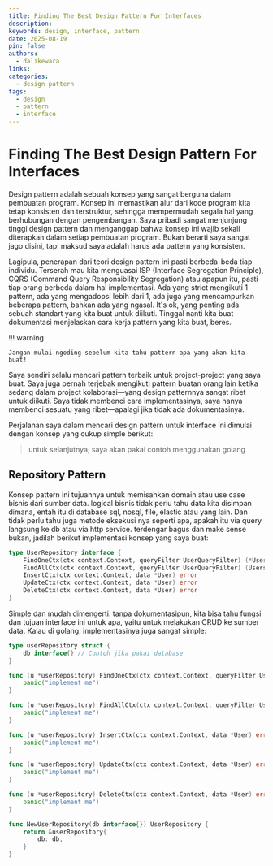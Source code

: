 ```yaml
---
title: Finding The Best Design Pattern For Interfaces
description:
keywords: design, interface, pattern
date: 2025-08-19
pin: false
authors:
  - dalikewara
links:
categories:
  - design pattern
tags:
  - design
  - pattern
  - interface
---
```


# Finding The Best Design Pattern For Interfaces

Design pattern adalah sebuah konsep yang sangat berguna dalam pembuatan program. Konsep ini memastikan alur dari kode program
kita tetap konsisten dan terstruktur, sehingga mempermudah segala hal yang berhubungan dengan pengembangan. Saya pribadi sangat
menjunjung tinggi design pattern dan menganggap bahwa konsep ini wajib sekali diterapkan dalam setiap pembuatan program. Bukan
berarti saya sangat jago disini, tapi maksud saya adalah harus ada pattern yang konsisten.

<!-- more -->

Lagipula, penerapan dari teori design
pattern ini pasti berbeda-beda tiap individu. Terserah mau kita menguasai ISP (Interface Segregation Principle), CQRS (Command Query Responsibility Segregation)
atau apapun itu, pasti tiap orang berbeda dalam hal implementasi. Ada yang strict mengikuti 1 pattern, ada yang mengadopsi lebih dari 1, ada juga yang
mencampurkan beberapa pattern, bahkan ada yang ngasal. It's ok, yang penting ada sebuah standart yang kita buat untuk diikuti. Tinggal nanti kita buat
dokumentasi menjelaskan cara kerja pattern yang kita buat, beres.

!!! warning

    Jangan mulai ngoding sebelum kita tahu pattern apa yang akan kita buat!

Saya sendiri selalu mencari pattern terbaik untuk project-project yang saya buat. Saya juga pernah terjebak mengikuti pattern buatan orang lain
ketika sedang dalam project kolaborasi—yang design patternnya sangat ribet untuk diikuti. Saya tidak membenci cara implementasinya, saya hanya
membenci sesuatu yang ribet—apalagi jika tidak ada dokumentasinya.

Perjalanan saya dalam mencari design pattern untuk interface ini dimulai dengan konsep yang cukup simple berikut:

> untuk selanjutnya, saya akan pakai contoh menggunakan golang

## Repository Pattern

Konsep pattern ini tujuannya untuk memisahkan domain atau use case bisnis dari sumber data. logical bisnis tidak perlu tahu data kita
disimpan dimana, entah itu di database sql, nosql, file, elastic atau yang lain. Dan tidak perlu tahu juga metode eksekusi nya seperti apa,
apakah itu via query langsung ke db atau via http service. terdengar bagus dan make sense bukan, jadilah berikut implementasi konsep yang saya buat:

``` go
type UserRepository interface {
	FindOneCtx(ctx context.Context, queryFilter UserQueryFilter) (*User, error)
	FindAllCtx(ctx context.Context, queryFilter UserQueryFilter) (Users, error)
	InsertCtx(ctx context.Context, data *User) error
	UpdateCtx(ctx context.Context, data *User) error
	DeleteCtx(ctx context.Context, data *User) error
}
```

Simple dan mudah dimengerti. tanpa dokumentasipun, kita bisa tahu fungsi dan tujuan interface ini untuk apa, yaitu untuk melakukan CRUD ke sumber data.
Kalau di golang, implementasinya juga sangat simple:

``` go
type userRepository struct {
	db interface{} // Contoh jika pakai database
}

func (u *userRepository) FindOneCtx(ctx context.Context, queryFilter UserQueryFilter) (*User, error) {
	panic("implement me")
}

func (u *userRepository) FindAllCtx(ctx context.Context, queryFilter UserQueryFilter) (Users, error) {
	panic("implement me")
}

func (u *userRepository) InsertCtx(ctx context.Context, data *User) error {
	panic("implement me")
}

func (u *userRepository) UpdateCtx(ctx context.Context, data *User) error {
	panic("implement me")
}

func (u *userRepository) DeleteCtx(ctx context.Context, data *User) error {
	panic("implement me")
}

func NewUserRepository(db interface{}) UserRepository {
	return &userRepository{
		db: db,
	}
}
```